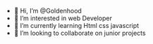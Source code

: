 - 👋 Hi, I’m @Goldenhood
- 👀 I’m interested in web Developer
- 🌱 I’m currently learning Html css javascript
- 💞️ I’m looking to collaborate on junior projects


<!---
Goldenhood/Goldenhood is a ✨ special ✨ repository because its `README.md` (this file) appears on your GitHub profile.
You can click the Preview link to take a look at your changes.
--->
